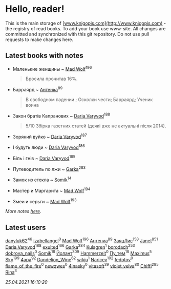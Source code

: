 # Hello, reader!
This is the main storage of [www.knigopis.com](http://www.knigopis.com) - the registry of read books.
To add your book use www-site. All changes are committed and synchronized with this git repository.
Do not use pull requests to make changes here.


## Latest books with notes
* Маленькие женщины ~ [Mad Wolf](users/947/94738840-vkontakte)<sup>196</sup>
    > Бросила прочитав 16%.

* Барраярд ~ [Антенка](users/118/118158645037334943900-google)<sup>89</sup>
    > В свободном падении ; Осколки чести; Барраярд; Ученик воина

* Закон братів Капранових ~ [Daria Varyvod](users/829/829893410524253-facebook)<sup>188</sup>
    > 5/10 Збірка газетних статей (деякі вже не актуальні після 2014).

* Зоряний вуйко ~ [Daria Varyvod](users/829/829893410524253-facebook)<sup>187</sup>

* І будуть люди ~ [Daria Varyvod](users/829/829893410524253-facebook)<sup>186</sup>

* Біль і гнів ~ [Daria Varyvod](users/829/829893410524253-facebook)<sup>185</sup>

* Путеводитель по лжи ~ [Garka](users/115/115753719718250012620-google)<sup>283</sup>

* Замок из стекла ~ [Somik](users/100/100006761945842-facebook)<sup>14</sup>

* Мастер и Маргарита ~ [Mad Wolf](users/947/94738840-vkontakte)<sup>194</sup>

* Змеи и серьги ~ [Mad Wolf](users/947/94738840-vkontakte)<sup>193</sup>


_More notes [here](latest_books_with_notes.md)._


## Latest users
[danyluk62](users/374/374149854-vkontakte)<sup>46</sup> 
[izabellangel](users/292/292667189027944-facebook)<sup>0</sup> 
[Mad Wolf](users/947/94738840-vkontakte)<sup>196</sup> 
[Антенка](users/118/118158645037334943900-google)<sup>89</sup> 
[ЗаяцЛис](users/112/112388384595246311466-google)<sup>158</sup> 
[Janet](users/108/108113656204404967440-google)<sup>851</sup> 
[Daria Varyvod](users/829/829893410524253-facebook)<sup>188</sup> 
[exulted](users/100/100599204551896265722-google)<sup>166</sup> 
[Garka](users/115/115753719718250012620-google)<sup>284</sup> 
[Kulagren](users/105/105545318327982772463-google)<sup>1</sup> 
[borodach](users/157/15706320-vkontakte)<sup>253</sup> 
[dobrova_nails](users/606/6069210-vkontakte)<sup>0</sup> 
[Somik](users/100/100006761945842-facebook)<sup>18</sup> 
[Йолант](users/104/104690883692185089260-google)<sup>309</sup> 
[Hammerzeit](users/103/103389838241993724492-google)<sup>0</sup> 
[Пу_тем](users/344/3448154788585127-facebook)<sup>18</sup> 
[Maximus](users/468/468075371-vkontakte)<sup>5</sup> 
[Sky](users/118/118049897850017649660-googleplus)<sup>199</sup> 
[4apa](users/117/117392596378069249667-google)<sup>92</sup> 
[Dandelion_Wine](users/586/58602788-vkontakte)<sup>62</sup> 
[wikju](users/107/107255524402462322556-google)<sup>1</sup> 
[Naricev](users/107/107090515204537133928-google)<sup>102</sup> 
[fedotov](users/101/101518469468204915024-google)<sup>0</sup> 
[flame_of_the_fire](users/319/319912296-vkontakte)<sup>0</sup> 
[newqwes](users/147/147033532-vkontakte)<sup>0</sup> 
[4inasky](users/138/138289153-vkontakte)<sup>0</sup> 
[vitasoft](users/474/47446642-vkontakte)<sup>39</sup> 
[violet_velva](users/116/116961712580551399099-google)<sup>80</sup> 
[Chiffi](users/105/105831994080785626680-google)<sup>285</sup> 
[Rina](users/102/102857111133378678801-google)<sup>3</sup> 


_25.04.2021 16:10:20_
